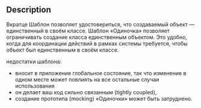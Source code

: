 ## Description

Вкратце
Шаблон позволяет удостовериться, что создаваемый объект — единственный в своём классе.
Шаблон «Одиночка» позволяет ограничивать создание класса единственным объектом. Это удобно, когда для
координации действий в рамках системы требуется, чтобы объект был единственным в своём классе.

недостатки шаблона:
- вносит в приложение глобальное состояние, так что изменение в одном месте может повлиять на все остальные случаи использования
- он делает ваш код сильно связанным (tightly coupled),
- создание прототипа (mocking) «Одиночки» может быть затруднено.
